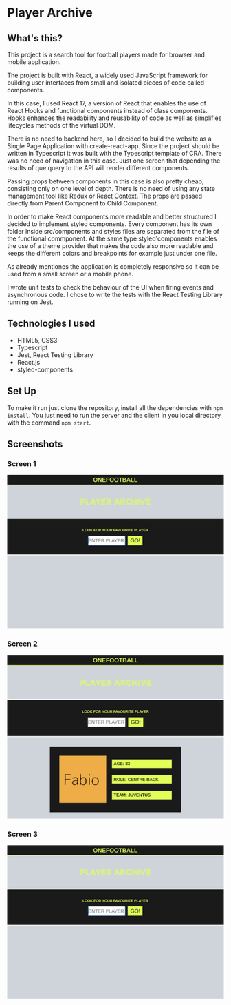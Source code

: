 
# Player Archive

## What's this?

This project is a search tool for football players  made for browser and mobile application.

The project is built with React, a widely used JavaScript framework for building user interfaces from small and isolated pieces of code called components.

In this case, I used React 17, a version of React that enables the use of React Hooks and functional components instead of class components. Hooks enhances the readability and reusability of code as well as simplifies lifecycles methods of the virtual DOM.  

There is no need to backend here, so I decided to build the website as a Single Page Application with create-react-app. Since the project should be written in Typescript it was built with the Typescript template of CRA. There was no need of navigation in this case. Just one screen that depending the results of que query to the API will render different components.

Passing props between components in this case is also pretty cheap, consisting only on one level of depth. There is no need of using any state management tool like Redux or React Context. The props are passed directly from Parent Component to Child Component.

In order to make React components more readable and better structured I decided to implement styled components. Every component has its own folder inside src/components and styles files are separated from the file of the functional commponent. At the same type styled'components enables the use of a theme provider that makes the code also more readable and keeps the different colors and breakpoints for example just under one file. 

As already mentiones the application is completely responsive so it can be used from a small screen or a mobile phone.

I wrote unit tests to check the behaviour of the UI when firing events and asynchronous code. I chose to write the tests with the React Testing Library running on Jest.


## Technologies I used

- HTML5, CSS3
- Typescript
- Jest, React Testing Library
- React.js
- styled-components

## Set Up

To make it run just clone the repository, install all the dependencies with ```npm install```. You just need to run the server and the client in you local directory with the command ```npm start```.

## Screenshots

### Screen 1

![Screen 1](https://github.com/l-legren/Archive-Player/blob/master/public/images/screen1.jpg)

### Screen 2

![Screen 2](https://github.com/l-legren/Archive-Player/blob/master/public/images/screen2.jpg)

### Screen 3

![Screen 3](https://github.com/l-legren/Archive-Player/blob/master/public/images/screen1.jpg)
